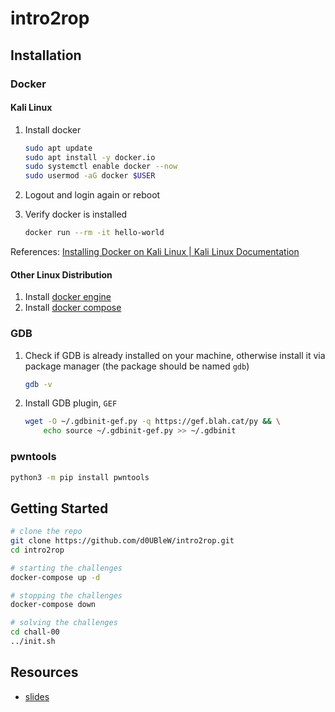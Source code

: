 # intro2rop

## Installation

### Docker

#### Kali Linux

1. Install docker

   ```sh
   sudo apt update
   sudo apt install -y docker.io
   sudo systemctl enable docker --now
   sudo usermod -aG docker $USER
   ```

2. Logout and login again or reboot

3. Verify docker is installed

   ```sh
   docker run --rm -it hello-world
   ```

References: [Installing Docker on Kali Linux | Kali Linux Documentation](https://www.kali.org/docs/containers/installing-docker-on-kali/)

#### Other Linux Distribution

1. Install [docker engine](https://docs.docker.com/engine/install/)
2. Install [docker compose](https://docs.docker.com/compose/install/linux/)

### GDB

1. Check if GDB is already installed on your machine, otherwise install it via package manager (the package should be named `gdb`)

   ```sh
   gdb -v
   ```

2. Install GDB plugin, `GEF`

   ```sh
   wget -O ~/.gdbinit-gef.py -q https://gef.blah.cat/py && \
       echo source ~/.gdbinit-gef.py >> ~/.gdbinit
   ```

### pwntools

```sh
python3 -m pip install pwntools
```

## Getting Started

```sh
# clone the repo
git clone https://github.com/d0UBleW/intro2rop.git
cd intro2rop

# starting the challenges
docker-compose up -d

# stopping the challenges
docker-compose down

# solving the challenges
cd chall-00
../init.sh
```

## Resources

- [slides](https://docs.google.com/presentation/d/1qCcrEg02nyrph3AhtreSfj_Djhz1GFHzYTJTXVNTDTY/edit?usp=sharing)
